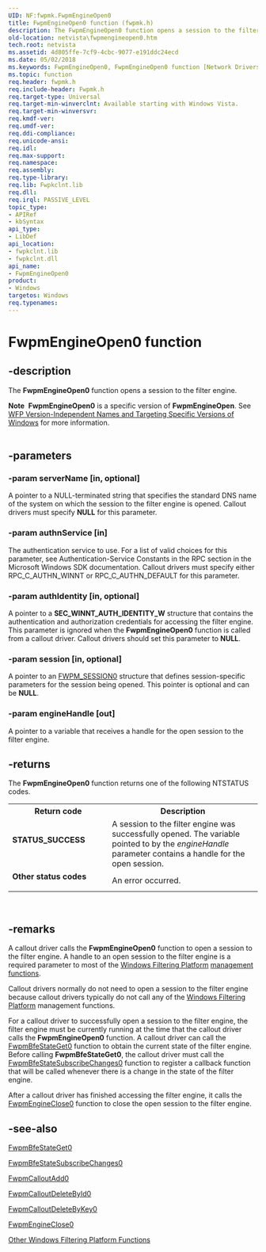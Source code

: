 ```yaml
---
UID: NF:fwpmk.FwpmEngineOpen0
title: FwpmEngineOpen0 function (fwpmk.h)
description: The FwpmEngineOpen0 function opens a session to the filter engine.Note  FwpmEngineOpen0 is a specific version of FwpmEngineOpen.
old-location: netvista\fwpmengineopen0.htm
tech.root: netvista
ms.assetid: 4d805ffe-7cf9-4cbc-9077-e191ddc24ecd
ms.date: 05/02/2018
ms.keywords: FwpmEngineOpen0, FwpmEngineOpen0 function [Network Drivers Starting with Windows Vista], fwpmk/FwpmEngineOpen0, netvista.fwpmengineopen0, wfp_ref_2_funct_2_fwpm_29969a12-e73c-4b61-b940-e0da4b0be737.xml
ms.topic: function
req.header: fwpmk.h
req.include-header: Fwpmk.h
req.target-type: Universal
req.target-min-winverclnt: Available starting with Windows Vista.
req.target-min-winversvr: 
req.kmdf-ver: 
req.umdf-ver: 
req.ddi-compliance: 
req.unicode-ansi: 
req.idl: 
req.max-support: 
req.namespace: 
req.assembly: 
req.type-library: 
req.lib: Fwpkclnt.lib
req.dll: 
req.irql: PASSIVE_LEVEL
topic_type:
- APIRef
- kbSyntax
api_type:
- LibDef
api_location:
- fwpkclnt.lib
- fwpkclnt.dll
api_name:
- FwpmEngineOpen0
product:
- Windows
targetos: Windows
req.typenames: 
---
```


# FwpmEngineOpen0 function


## -description


The 
  <b>FwpmEngineOpen0</b> function opens a session to the filter engine.
<div class="alert"><b>Note</b>  <b>FwpmEngineOpen0</b> is a specific version of <b>FwpmEngineOpen</b>. See <a href="https://docs.microsoft.com/windows/desktop/FWP/wfp-version-independent-names-and-targeting-specific-versions-of-windows">WFP Version-Independent Names and Targeting Specific Versions of Windows</a> for more information.</div><div> </div>

## -parameters




### -param serverName [in, optional]

A pointer to a NULL-terminated string that specifies the standard DNS name of the system on which
     the session to the filter engine is opened. Callout drivers must specify <b>NULL</b> for this parameter.


### -param authnService [in]

The authentication service to use. For a list of valid choices for this parameter, see
     Authentication-Service Constants in the RPC section in the Microsoft Windows SDK documentation. Callout
     drivers must specify either RPC_C_AUTHN_WINNT or RPC_C_AUTHN_DEFAULT for this parameter.


### -param authIdentity [in, optional]

A pointer to a <b>SEC_WINNT_AUTH_IDENTITY_W</b> structure that contains the authentication and
     authorization credentials for accessing the filter engine. This parameter is ignored when the 
     <b>FwpmEngineOpen0</b> function is called from a callout driver. Callout drivers should set this
     parameter to <b>NULL</b>.


### -param session [in, optional]

A pointer to an 
     <a href="https://docs.microsoft.com/previous-versions/windows/hardware/drivers/ff550083(v=vs.85)">FWPM_SESSION0</a> structure that defines
     session-specific parameters for the session being opened. This pointer is optional and can be
     <b>NULL</b>.


### -param engineHandle [out]

A pointer to a variable that receives a handle for the open session to the filter engine.


## -returns



The 
     <b>FwpmEngineOpen0</b> function returns one of the following NTSTATUS codes.

<table>
<tr>
<th>Return code</th>
<th>Description</th>
</tr>
<tr>
<td width="40%">
<dl>
<dt><b>STATUS_SUCCESS</b></dt>
</dl>
</td>
<td width="60%">
A session to the filter engine was successfully opened. The variable pointed to by the 
       <i>engineHandle</i> parameter contains a handle for the open session.

</td>
</tr>
<tr>
<td width="40%">
<dl>
<dt><b>Other status codes</b></dt>
</dl>
</td>
<td width="60%">
An error occurred.

</td>
</tr>
</table>
 




## -remarks



A callout driver calls the 
    <b>FwpmEngineOpen0</b> function to open a session to the filter engine. A handle to an open session to the
    filter engine is a required parameter to most of the <a href="https://docs.microsoft.com/windows/desktop/FWP/windows-filtering-platform-start-page">Windows Filtering Platform</a>
<a href="https://answers.microsoft.com/windows/forum/windows_xp-performance/computer-management-storage-disk-management/f93a4e9b-5516-4e5c-9cd3-f04453ec963f"> management functions</a>.

Callout drivers normally do not need to open a session to the filter engine because callout drivers
    typically do not call any of the <a href="https://docs.microsoft.com/windows/desktop/FWP/windows-filtering-platform-start-page">Windows Filtering Platform</a> management functions.

For a callout driver to successfully open a session to the filter engine, the filter engine
    must be currently running at the time that the callout driver calls the 
    <b>FwpmEngineOpen0</b> function. A callout driver can call the 
    <a href="https://docs.microsoft.com/windows-hardware/drivers/ddi/content/fwpmk/nf-fwpmk-fwpmbfestateget0">FwpmBfeStateGet0</a> function to obtain the
    current state of the filter engine. Before calling <b>FwpmBfeStateGet0</b>, the callout driver must call the 
    <a href="https://docs.microsoft.com/windows-hardware/drivers/ddi/content/fwpmk/nf-fwpmk-fwpmbfestatesubscribechanges0">FwpmBfeStateSubscribeChanges0</a> function to register a callback function that will be called whenever
    there is a change in the state of the filter engine.

After a callout driver has finished accessing the filter engine, it calls the 
    <a href="https://docs.microsoft.com/windows-hardware/drivers/ddi/content/fwpmk/nf-fwpmk-fwpmengineclose0">FwpmEngineClose0</a> function to close the
    open session to the filter engine.




## -see-also




<a href="https://docs.microsoft.com/windows-hardware/drivers/ddi/content/fwpmk/nf-fwpmk-fwpmbfestateget0">FwpmBfeStateGet0</a>



<a href="https://docs.microsoft.com/windows-hardware/drivers/ddi/content/fwpmk/nf-fwpmk-fwpmbfestatesubscribechanges0">
   FwpmBfeStateSubscribeChanges0</a>



<a href="https://docs.microsoft.com/windows-hardware/drivers/ddi/content/fwpmk/nf-fwpmk-fwpmcalloutadd0">FwpmCalloutAdd0</a>



<a href="https://docs.microsoft.com/windows-hardware/drivers/ddi/content/fwpmk/nf-fwpmk-fwpmcalloutdeletebyid0">FwpmCalloutDeleteById0</a>



<a href="https://docs.microsoft.com/windows-hardware/drivers/ddi/content/fwpmk/nf-fwpmk-fwpmcalloutdeletebykey0">FwpmCalloutDeleteByKey0</a>



<a href="https://docs.microsoft.com/windows-hardware/drivers/ddi/content/fwpmk/nf-fwpmk-fwpmengineclose0">FwpmEngineClose0</a>



<a href="https://docs.microsoft.com/windows-hardware/drivers/network/calling-other-windows-filtering-platform-functions">Other Windows Filtering
   Platform Functions</a>
 

 

